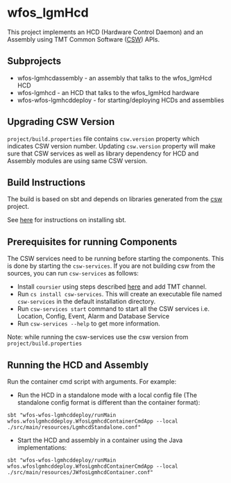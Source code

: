 # wfos_lgmHcd

This project implements an HCD (Hardware Control Daemon) and an Assembly using
TMT Common Software ([CSW](https://github.com/tmtsoftware/csw)) APIs.

## Subprojects

* wfos-lgmhcdassembly - an assembly that talks to the wfos_lgmHcd HCD
* wfos-lgmhcd - an HCD that talks to the wfos_lgmHcd hardware
* wfos-wfos-lgmhcddeploy - for starting/deploying HCDs and assemblies

## Upgrading CSW Version

`project/build.properties` file contains `csw.version` property which indicates CSW version number.
Updating `csw.version` property will make sure that CSW services as well as library dependency for HCD and Assembly modules are using same CSW version.

## Build Instructions

The build is based on sbt and depends on libraries generated from the
[csw](https://github.com/tmtsoftware/csw) project.

See [here](https://www.scala-sbt.org/1.0/docs/Setup.html) for instructions on installing sbt.

## Prerequisites for running Components

The CSW services need to be running before starting the components.
   This is done by starting the `csw-services`.
   If you are not building csw from the sources, you can run `csw-services` as follows:

- Install `coursier` using steps described [here](https://tmtsoftware.github.io/csw/apps/csinstallation.html) and add TMT channel.
- Run `cs install csw-services`. This will create an executable file named `csw-services` in the default installation directory.
- Run `csw-services start` command to start all the CSW services i.e. Location, Config, Event, Alarm and Database Service
- Run `csw-services --help` to get more information.

Note: while running the csw-services use the csw version from `project/build.properties`

## Running the HCD and Assembly

Run the container cmd script with arguments. For example:

* Run the HCD in a standalone mode with a local config file (The standalone config format is different than the container format):

```
sbt "wfos-wfos-lgmhcddeploy/runMain wfos.wfoslgmhcddeploy.WfosLgmhcdContainerCmdApp --local ./src/main/resources/LgmhcdStandalone.conf"
```

* Start the HCD and assembly in a container using the Java implementations:

```
sbt "wfos-wfos-lgmhcddeploy/runMain wfos.wfoslgmhcddeploy.WfosLgmhcdContainerCmdApp --local ./src/main/resources/JWfosLgmhcdContainer.conf"
```
